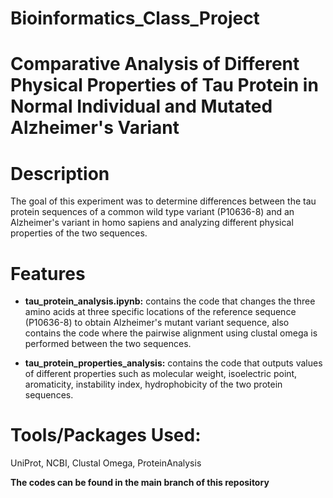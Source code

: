 # Bioinformatics_Class_Project
# Comparative Analysis of Different Physical Properties of Tau Protein in Normal Individual and Mutated Alzheimer's Variant 
# Description
The goal of this experiment was to determine differences between the tau protein sequences of a common wild type variant (P10636-8) and an Alzheimer's variant in homo sapiens and analyzing different physical properties of the two sequences. 
# Features
  - **tau_protein_analysis.ipynb:** contains the code that changes the three amino acids at three specific locations of the reference sequence (P10636-8) to obtain Alzheimer's mutant variant sequence, also contains the code where the pairwise alignment using clustal omega is performed between the two sequences.
    
  - **tau_protein_properties_analysis:** contains the code that outputs values of different properties such as molecular weight, isoelectric point, aromaticity, instability index, hydrophobicity of the two protein sequences.
# Tools/Packages Used:
UniProt, NCBI, Clustal Omega, ProteinAnalysis

**The codes can be found in the main branch of this repository**
